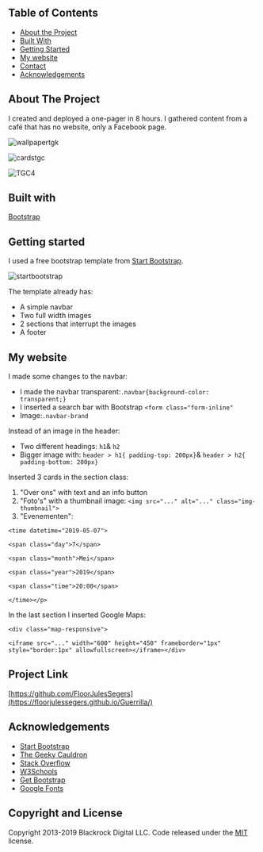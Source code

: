 
## Table of Contents

* [About the Project](#about-the-project)
* [Built With](#built-with)
* [Getting Started](#getting-started)
* [My website](#my-website)
* [Contact](#contact)
* [Acknowledgements](#acknowledgements)

## About The Project
I created and deployed a one-pager in 8 hours. I gathered content from a café that has no website, only a Facebook page. 

![wallpapertgk](https://user-images.githubusercontent.com/49682756/57517246-b387b180-7316-11e9-8841-9d7effa5a341.png)


![cardstgc](https://user-images.githubusercontent.com/49682756/57517240-b1255780-7316-11e9-8983-f49ec682a8cc.png)

![TGC4](https://user-images.githubusercontent.com/49682756/57457512-f6db1500-726f-11e9-90b1-d909ae2674ad.png)

## Built with
[Bootstrap](https://getbootstrap.com)

## Getting started
I used a free bootstrap template from [Start Bootstrap](https://startbootstrap.com/templates/.).

![startbootstrap](https://user-images.githubusercontent.com/49682756/57458335-73222800-7271-11e9-9eaa-1aa9f328f9f2.png)

The template already has:
* A simple navbar
* Two full width images
* 2 sections that interrupt the images
* A footer

## My website
I made some changes to the navbar: 
* I made the navbar transparent:`.navbar{background-color: transparent;}`
* I inserted a search bar with Bootstrap `<form class="form-inline"`
* Image:`.navbar-brand`

Instead of an image in the header:
* Two different headings: `h1`& `h2`
* Bigger image with: `header > h1{ padding-top: 200px}`& `header > h2{ padding-bottom: 200px}` 

Inserted 3 cards in the section class:
1. "Over ons" with text and an info button
2. "Foto's" with a thumbnail image: `<img src="..." alt="..." class="img-thumbnail">`
3. "Evenementen":

 `<time datetime="2019-05-07">`
 
  `<span class="day">7</span>`
  
  `<span class="month">Mei</span>`
  
  `<span class="year">2019</span>`
  
   `<span class="time">20:00</span>`  
   
  `</time></p>`

In the last section I inserted Google Maps:

`<div class="map-responsive">`

  `<iframe src="..." width="600" height="450" frameborder="1px" style="border:1px" allowfullscreen></iframe></div>`
  
 ## Project Link
  [https://github.com/FloorJulesSegers](https://floorjulessegers.github.io/Guerrilla/)
  
 ## Acknowledgements
* [Start Bootstrap](https://startbootstrap.com/)
* [The Geeky Cauldron](https://www.facebook.com/CafeTheGeekycauldron/)
* [Stack Overflow](https://stackoverflow.com/)
* [W3Schools](https://www.w3schools.com/)
* [Get Bootstrap](https://getbootstrap.com/)
* [Google Fonts](https://fonts.google.com/)

 


## Copyright and License

Copyright 2013-2019 Blackrock Digital LLC. Code released under the [MIT](https://github.com/BlackrockDigital/startbootstrap-full-width-pics/blob/gh-pages/LICENSE) license.
